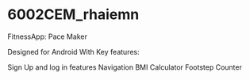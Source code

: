 # 6002CEM_rhaiemn

FitnessApp: Pace Maker

Designed for Android
With Key features:

Sign Up and log in features
Navigation
BMI Calculator
Footstep Counter
